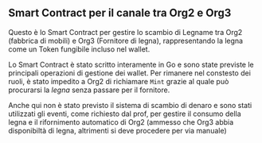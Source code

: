 ## Smart Contract per il canale tra Org2 e Org3

Questo è lo Smart Contract per gestire lo scambio di Legname tra Org2 (fabbrica di mobili) e Org3 (Fornitore di legna), rappresentando la legna come un Token
fungibile incluso nel wallet.

Lo Smart Contract è stato scritto interamente in Go e sono state previste le principali operazioni di gestione dei wallet. Per rimanere nel constesto dei
ruoli, è stato impedito a Org2 di richiamare `Mint` grazie al quale può procurarsi la *legna* senza passare per il fornitore.

Anche qui non è stato previsto il sistema di scambio di denaro e sono stati utilizzati gli eventi, come richiesto dal prof, per gestire il consumo della legna
e il rifornimento automatico di Org2 (ammesso che Org3 abbia disponibiltà di legna, altrimenti si deve procedere per via manuale)
